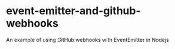 # event-emitter-and-github-webhooks
An example of using GitHub webhooks with EventEmitter in Nodejs
